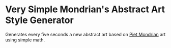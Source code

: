 Very Simple Mondrian's Abstract Art Style Generator
===================================================

Generates every five seconds a new abstract art based on [Piet Mondrian](http://en.wikipedia.org/wiki/Piet_Mondrian) art using simple math.

